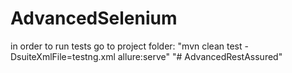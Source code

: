 # AdvancedSelenium
in order to run tests go to project folder: "mvn clean test -DsuiteXmlFile=testng.xml allure:serve"
"# AdvancedRestAssured" 
